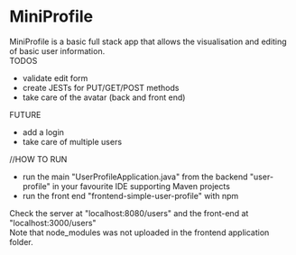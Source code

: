 # MiniProfile
MiniProfile is a basic full stack app that allows the visualisation and editing of basic user information.
<br>
TODOS <br>
- validate edit form <br>
- create JESTs for PUT/GET/POST methods <br>
- take care of the avatar (back and front end) <br>

 
FUTURE <br>
- add a login <br>
- take care of multiple users <br>


//HOW TO RUN <br>

- run the main "UserProfileApplication.java" from the backend "user-profile" in your favourite IDE supporting Maven projects <br>
- run the front end "frontend-simple-user-profile" with npm <br>

Check the server at "localhost:8080/users" and the front-end at "localhost:3000/users"<br>
Note that node_modules was not uploaded in the frontend application folder.


